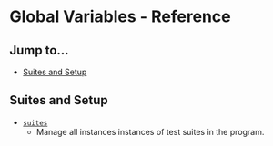 # Global Variables - Reference

## Jump to...
- [Suites and Setup](#Suites-and-Setup)

## Suites and Setup
- [`suites`](suites.md)
  - Manage all instances instances of test suites in the program.

